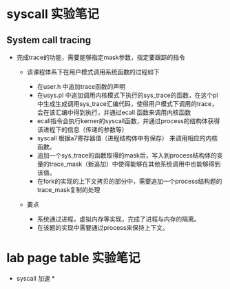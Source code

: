 # syscall 实验笔记
## System call tracing
* 完成trace的功能，需要能够指定mask参数，指定要跟踪的指令
    * 该课程体系下在用户模式调用系统函数的过程如下
        * 在user.h  中追加trace函数的声明
        * 在usys.pl 中追加调用内核模式下执行的sys_trace的函数，在这个pl中生成生成调用sys_trace汇编代码，使得用户模式下调用的trace，会在该汇编中得到执行，并通过ecall 函数来调用内核函数
        * ecall指令会执行kerner的syscall函数，并通过process的结构体获得该进程下的信息（传递的参数等）
        * syscall 根据a7寄存器值（进程结构体中有保存） 来调用相应的内核函数。
        * 追加一个sys_trace的函数取得的mask后，写入到process结构体的变量的trace_mask（新追加）中使得能够在其他系统调用中也能够得到该值。
        * 在fork的实现的上下文拷贝的部分中，需要追加一个process结构题的trace_mask复制的处理
    
    * 要点
        * 系统通过进程，虚拟内存等实现，完成了进程与内存的隔离。
        * 在该题的实现中需要通过process来保持上下文。

# lab page table 实验笔记
* syscall 加速
  * 